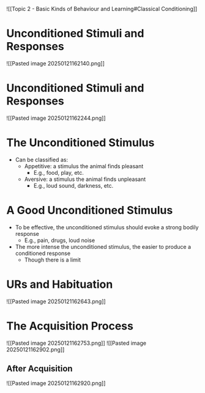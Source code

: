 ![[Topic 2 - Basic Kinds of Behaviour and Learning#Classical Conditioning]]
# Unconditioned Stimuli and Responses
![[Pasted image 20250121162140.png]]
# Unconditioned Stimuli and Responses
![[Pasted image 20250121162244.png]]
# The Unconditioned Stimulus
- Can be classified as:
	- Appetitive: a stimulus the animal finds pleasant
		- E.g., food, play, etc.
	- Aversive: a stimulus the animal finds unpleasant
		- E.g., loud sound, darkness, etc.
# A Good Unconditioned Stimulus
- To be effective, the unconditioned stimulus should evoke a strong bodily response
	- E.g., pain, drugs, loud noise
- The more intense the unconditioned stimulus, the easier to produce a conditioned response
	- Though there is a limit
# URs and Habituation
![[Pasted image 20250121162643.png]]
# The Acquisition Process
![[Pasted image 20250121162753.png]]
![[Pasted image 20250121162902.png]]
## After Acquisition
![[Pasted image 20250121162920.png]]
